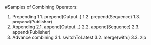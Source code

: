 #Samples of Combining Operators:

1. Prepending
1.1. prepend(Output..)
1.2. prepend(Sequence)
1.3. prepend(Publisher)
2. Appending
2.1. append(Output...)
2.2. append(Sequence)
2.3. append(Publisher)
3. Advance combining
3.1. switchToLatest
3.2. merge(with:)
3.3. zip
